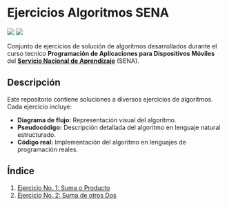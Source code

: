 # Ejercicios Algoritmos SENA

[![](https://img.shields.io/badge/Markdown-000000?style=for-the-badge&logo=markdown&logoColor=white)](https://commonmark.org)
[![](https://img.shields.io/badge/Python-FFD43B?style=for-the-badge&logo=python&logoColor=blue)](https://www.python.org/)

Conjunto de ejercicios de solución de algoritmos desarrollados durante el curso tecnico **Programación de Aplicaciones para Dispositivos Móviles** del [**Servicio Nacional de Aprendizaje**](https://es.wikipedia.org/wiki/Servicio_Nacional_de_Aprendizaje) (SENA).

## Descripción

Este repositorio contiene soluciones a diversos ejercicios de algoritmos. Cada ejercicio incluye:

- **Diagrama de flujo:** Representación visual del algoritmo.
- **Pseudocódigo:** Descripción detallada del algoritmo en lenguaje natural estructurado.
- **Código real:** Implementación del algoritmo en lenguajes de programación reales.

## Índice

1. [Ejercicio No. 1: Suma o Producto](./ejercicio_1/)
2. [Ejercicio No. 2: Suma de otros Dos](./ejercicio_2/)
